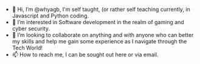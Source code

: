 - 👋 Hi, I’m @whyagb, I'm self taught, (or rather self teaching currently, in Javascript and Python coding.
- 👀 I’m interested in Software development in the realm of gaming and cyber security.
- 💞️ I’m looking to collaborate on anything and with anyone who can better my skills and help me gain some experience as I navigate through the Tech World!
- 📫 How to reach me, I can be sought out here or via email.

<!---
whyagb/whyagb is a ✨ special ✨ repository because its `README.md` (this file) appears on your GitHub profile.
You can click the Preview link to take a look at your changes.
--->
